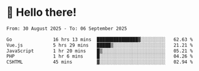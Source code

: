 # 👋 Hello there!

<!--START_SECTION:waka-->

```txt
From: 30 August 2025 - To: 06 September 2025

Go               16 hrs 13 mins  ███████████████▓░░░░░░░░░   62.63 %
Vue.js           5 hrs 29 mins   █████▒░░░░░░░░░░░░░░░░░░░   21.21 %
JavaScript       1 hr 20 mins    █▒░░░░░░░░░░░░░░░░░░░░░░░   05.21 %
PHP              1 hr 6 mins     █░░░░░░░░░░░░░░░░░░░░░░░░   04.26 %
CSHTML           45 mins         ▓░░░░░░░░░░░░░░░░░░░░░░░░   02.94 %
```

<!--END_SECTION:waka-->
